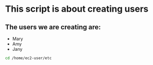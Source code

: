 # This script is about creating users
## The users we are creating are:
- Mary
- Amy
- Jany
```bash
cd /home/ec2-user/etc

```
